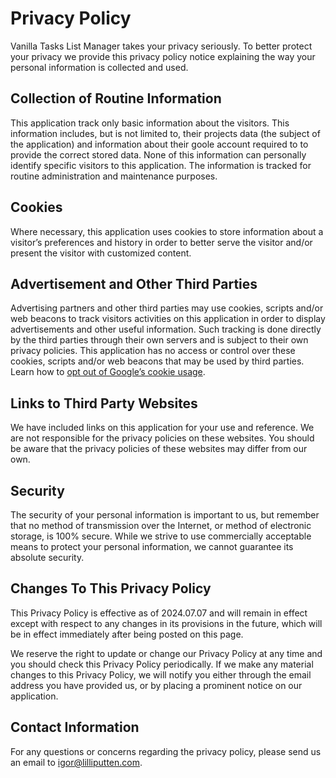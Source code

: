 # Privacy Policy

Vanilla Tasks List Manager takes your privacy seriously. To better protect your privacy we provide this privacy policy notice explaining the way your personal information is collected and used.

## Collection of Routine Information

This application track only basic information about the visitors. This information includes, but is not limited to, their projects data (the subject of the application) and information about their goole account required to to provide the correct stored data. None of this information can personally identify specific visitors to this application. The information is tracked for routine administration and maintenance purposes.

## Cookies

Where necessary, this application uses cookies to store information about a visitor’s preferences and history in order to better serve the visitor and/or present the visitor with customized content.

## Advertisement and Other Third Parties

Advertising partners and other third parties may use cookies, scripts and/or web beacons to track visitors activities on this application in order to display advertisements and other useful information. Such tracking is done directly by the third parties through their own servers and is subject to their own privacy policies. This application has no access or control over these cookies, scripts and/or web beacons that may be used by third parties. Learn how to [opt out of Google’s cookie usage](http://www.google.com/privacy_ads.html).

## Links to Third Party Websites

We have included links on this application for your use and reference. We are not responsible for the privacy policies on these websites. You should be aware that the privacy policies of these websites may differ from our own.

## Security

The security of your personal information is important to us, but remember that no method of transmission over the Internet, or method of electronic storage, is 100% secure. While we strive to use commercially acceptable means to protect your personal information, we cannot guarantee its absolute security.

## Changes To This Privacy Policy

This Privacy Policy is effective as of 2024.07.07 and will remain in effect except with respect to any changes in its provisions in the future, which will be in effect immediately after being posted on this page.

We reserve the right to update or change our Privacy Policy at any time and you should check this Privacy Policy periodically. If we make any material changes to this Privacy Policy, we will notify you either through the email address you have provided us, or by placing a prominent notice on our application.

## Contact Information

For any questions or concerns regarding the privacy policy, please send us an email to igor@lilliputten.com.
